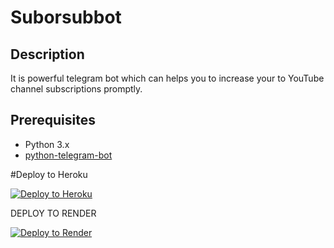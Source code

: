# Suborsubbot

## Description
It is powerful telegram bot which can helps you to increase your to YouTube channel subscriptions promptly.

## Prerequisites
- Python 3.x
- [python-telegram-bot](https://python-telegram-bot.readthedocs.io/)

#Deploy to Heroku

[![Deploy to Heroku](https://www.herokucdn.com/deploy/button.svg)](https://heroku.com/deploy?template=https://github.com/ItzzTeletech/Suborsubbot)

DEPLOY TO RENDER

[![Deploy to Render](https://render.com/images/deploy-to-render-button.svg)](https://render.com/deploy?repo=https://github.com/Itzzteletech/Suborsubbot)
